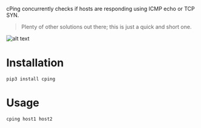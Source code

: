cPing concurrently checks if hosts are responding using ICMP echo or TCP SYN.

> Plenty of other solutions out there; this is just a quick and short one.

![alt text](https://github.com/hSaria/cPing/raw/master/.github/example_1.png "Example output")

# Installation

    pip3 install cping

# Usage

    cping host1 host2
